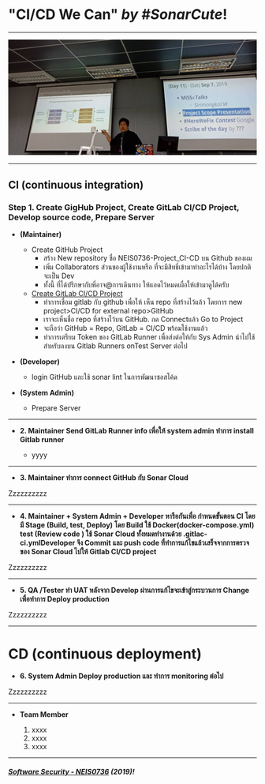 # **"CI/CD We Can"** *by #SonarCute*!
---

![](ScopePresentation.jpg "by Khun Ardnarong Boonkerd")

---

## **CI (continuous integration)**

### **Step 1. Create GigHub Project, Create GitLab CI/CD Project, Develop source code, Prepare Server**
* **(Maintainer)**

	* Create GitHub Project
		- สร้าง New repository ชื่อ NEIS0736-Project_CI-CD บน Github ของผม
		- เพิ่ม Collaborators ส่วนของผู้ใช้งานหรือ ที่จะมีสิทธิ์เข้ามาทำอะไรได้บ้าง โดยปกติจะเป็น Dev
		- ทั้งนี้ ที่ได้ปรึกษากับพี่อาจ@การเดินทาง  ให้แอดไว้หมดเผื่อให้เข้ามาดูได้ครับ
	* [Create GitLab CI/CD Project](https://ardnarong.github.io/neis0736-cicd/Using%20GitLab%20CI-CD%20with%20a%20GitHub%20repository/)
		- ทำการเชื่อม gitlab กับ github เพื่อให้ เห็น repo  ที่สร้างไว้แล้ว โดยการ new project>CI/CD for external repo>GitHub
		- เราจะเห็นชื่อ repo ที่สร้างไว้บน GitHub. กด Connectแล้ว Go to Project
		- จะถือว่า GitHub = Repo, GitLab = CI/CD พร้อมใช้งานแล้ว
		- ทำการเตรียม Token ของ GitLab Runner  เพื่อส่งต่อให้กับ Sys Admin นำไปใช้สำหรับลงบน Gitlab Runners onTest Server ต่อไป
* **(Developer)**

	* login GitHub และใช้ sonar lint ในการพัฒนาซอสโค้ด

* **(System Admin)**

	* Prepare Server

---

* **2. Maintainer Send GitLab Runner info เพื่อให้ system admin ทำการ install Gitlab runner**

	* yyyy

---

* **3. Maintainer ทำการ connect GitHub กับ Sonar Cloud**

Zzzzzzzzzz

---

* **4. Maintainer + System Admin + Developer หารือกันเพื่อ กำหนดขั้นตอน CI โดยมี Stage (Build, test, Deploy) โดย Build ใช้ Docker(docker-compose.yml) test (Review code ) ใช้ Sonar Cloud ทั้งหมดทำงานด้วย .gitlac-ci.ymlDeveloper จึง Commit และ push code ที่ทำการแก้ไขแล้วเสร็จจากการตรวจของ Sonar Cloud ไปให้ Gitlab CI/CD project**

Zzzzzzzzzz

---

* **5. QA /Tester ทำ UAT หลังจาก Develop ผ่านการแก้ไขจะเข้าสู่กระบวนการ Change เพื่อทำการ Deploy production**

Zzzzzzzzzz

---
# **CD (continuous deployment)**

* **6. System Admin Deploy production และ ทำการ monitoring ต่อไป**

Zzzzzzzzzz

---
* **Team Member**

	1. xxxx
	1. xxxx
	1. xxxx

---

##### **[Software Security - NEIS0736](../) (2019)**!
